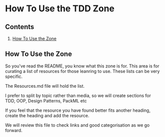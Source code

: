 # How To Use the TDD Zone

## Contents

1. [How To Use the Zone](#how-to-use-the-zone)

## How To Use the Zone

So you've read the README, you know what this zone is for. This area is for curating a list of resources for those leanring to use.
These lists can be very specific.

The Resources.md file will hold the list.

I prefer to split by topic rather than media, so we will create sections for TDD, OOP, Design Patterns, PackML etc

If you feel that the resource you have found better fits another heading, create the heading and add the resource.

We will review this file to check links and good categorisation as we go forward.